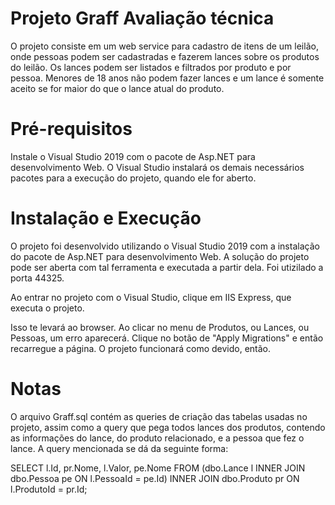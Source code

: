 # Projeto Graff Avaliação técnica

O projeto consiste em um web service para cadastro de itens de um leilão, onde pessoas podem ser cadastradas e fazerem lances sobre os produtos do leilão. Os lances podem ser listados e filtrados por produto e por pessoa. Menores de 18 anos não podem fazer lances e um lance é somente aceito se for maior do que o lance atual do produto.


# Pré-requisitos
Instale o Visual Studio 2019 com o pacote de Asp.NET para desenvolvimento Web. O Visual Studio instalará os demais necessários pacotes para a execução do projeto, quando ele for aberto.

# Instalação e Execução

O projeto foi desenvolvido utilizando o Visual Studio 2019 com a instalação do pacote de Asp.NET para desenvolvimento Web. A solução do projeto pode ser aberta com tal ferramenta e executada a partir dela. Foi utizilado a porta 44325. 

Ao entrar no projeto com o Visual Studio, clique em IIS Express, que executa o projeto. 

Isso te levará ao browser. Ao clicar no menu de Produtos, ou Lances, ou Pessoas, um erro aparecerá. Clique no botão de "Apply Migrations" e então recarregue a página. O projeto funcionará como devido, então.

# Notas
O arquivo Graff.sql contém as queries de criação das tabelas usadas no projeto, assim como a query que pega todos lances dos produtos, contendo as informações do lance, do produto relacionado, e a pessoa que fez o lance. A query mencionada se dá da seguinte forma: 

SELECT  l.Id, pr.Nome, l.Valor, pe.Nome  FROM (dbo.Lance l INNER JOIN  dbo.Pessoa pe ON  l.PessoaId  =  pe.Id) INNER JOIN  dbo.Produto pr ON  l.ProdutoId  =  pr.Id;
